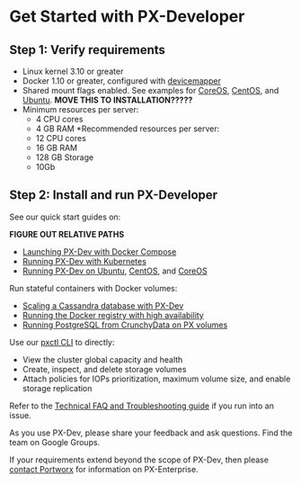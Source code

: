 # Get Started with PX-Developer

## Step 1: Verify requirements

* Linux kernel 3.10 or greater
* Docker 1.10 or greater, configured with [devicemapper](https://docs.docker.com/engine/userguide/storagedriver/device-mapper-driver/#/configure-docker-with-devicemapper)
* Shared mount flags enabled. See examples for [CoreOS](../blob/master/px-docs/XXX.md), [CentOS](../blob/master/px-docs/XXX.md), and [Ubuntu](../blob/master/px-docs/XXX.md). **MOVE THIS TO INSTALLATION?????**
* Minimum resources per server:
  * 4 CPU cores
  * 4 GB RAM
*Recommended resources per server:
  * 12 CPU cores
  * 16 GB RAM
  * 128 GB Storage
  * 10Gb

## Step 2: Install and run PX-Developer

See our quick start guides on:

  **FIGURE OUT RELATIVE PATHS**

* [Launching PX-Dev with Docker Compose](https://github.com/portworx/px-dev/blob/master/install_with_compose.md)
* [Running PX-Dev with Kubernetes](https://github.com/portworx/px-dev/blob/master/install_with_k8s.md)
* [Running PX-Dev on Ubuntu](https://github.com/portworx/px-dev/blob/master/install_run_ubuntu.md), [CentOS](https://github.com/portworx/px-dev/blob/master/install_run_rhel.md), and [CoreOS](https://github.com/portworx/px-dev/blob/master/install_run_coreos.md)

Run stateful containers with Docker volumes:

* [Scaling a Cassandra database with PX-Dev](../blob/master/px-dev/examples/cassandra.md)
* [Running the Docker registry with high availability](./blob/master/px-dev/examples/registry.md)
* [Running PostgreSQL from CrunchyData on PX volumes]()

Use our [pxctl CLI](./cli_reference.md) to directly:

* View the cluster global capacity and health
* Create, inspect, and delete storage volumes
* Attach policies for IOPs prioritization, maximum volume size, and enable storage replication

Refer to the [Technical FAQ and Troubleshooting guide](../blob/master/px-dev/faq.md) if you run into an issue.

As you use PX-Dev, please share your feedback and ask questions. Find the team on Google Groups.

If your requirements extend beyond the scope of PX-Dev, then please [contact Portworx](http://portworx.com/contact-us/) for information on PX-Enterprise.
